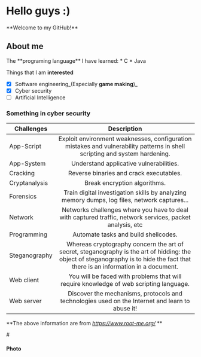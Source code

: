 <h1>Hello guys :)</h1>
**Welcome to my GitHub!**
<h2>About me</h2>
The **programing language** I have learned:
* C
* Java

Things that I am **interested**
- [X] Software engineering_(Especially **game making**)_
- [X] Cyber security
- [ ] Artificial Intelligence

<h3>Something in cyber security</h3>

| Challenges | Description |
|------------|:-----------:|
| App-Script | Exploit environment weaknesses, configuration mistakes and vulnerability patterns in shell scripting and system hardening. |
| App-System | Understand applicative vulnerabilities. |
| Cracking | Reverse binaries and crack executables. |
| Cryptanalysis | Break encryption algorithms. |
| Forensics | Train digital investigation skills by analyzing memory dumps, log files, network captures... |
| Network | Networks challenges where you have to deal with captured traffic, network services, packet analysis, etc |
| Programming | Automate tasks and build shellcodes. |
| Steganography | Whereas cryptography concern the art of secret, steganography is the art of hidding: the object of steganography is to hide the fact that there is an information in a document. |
| Web client | You will be faced with problems that will require knowledge of web scripting language. |
| Web server | Discover the mechanisms, protocols and technologies used on the Internet and learn to abuse it! |

**The above information are from *https://www.root-me.org/* **

#<h4>Photo</h4>


